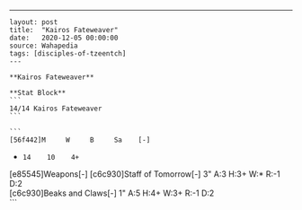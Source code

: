 ---
    layout: post
    title:  "Kairos Fateweaver"
    date:   2020-12-05 00:00:00
    source: Wahapedia
    tags: [disciples-of-tzeentch]
    ---
    
    **Kairos Fateweaver**
    
    **Stat Block**
    ```
    14/14 Kairos Fateweaver
    ```
    
    ```
    [56f442]M     W     B     Sa    [-]
*     14    10    4+    
[e85545]Weapons[-]
[c6c930]Staff of Tomorrow[-]
3"     A:3    H:3+   W:*    R:-1   D:2   
[c6c930]Beaks and Claws[-]
1"     A:5    H:4+   W:3+   R:-1   D:2   
    ```
    
    
    
